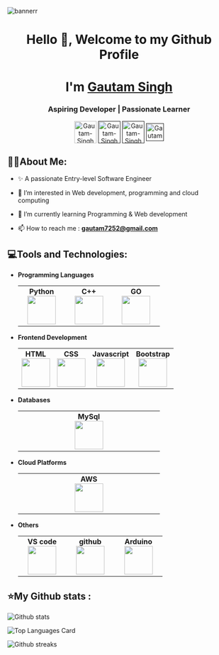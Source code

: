 ![bannerr](https://user-images.githubusercontent.com/74038190/221352995-5ac18bdf-1a19-4f99-bbb6-77559b220470.gif)
<!-- Header start -->
<h1 align="center">Hello 👋, Welcome to my Github Profile </h1>
<h1 align="center">I'm <a href="">Gautam Singh</a></h1>
<h3 align="center">Aspiring Developer | Passionate Learner</h3>
<p align="center">
<a href="https://www.linkedin.com/in/gautam-singh06/" target="blank"><img align="center" src="https://user-images.githubusercontent.com/74038190/235294012-0a55e343-37ad-4b0f-924f-c8431d9d2483.gif" alt="Gautam-Singh" height="50" width="50" /></a>
<a href="" target="blank"><img align="center" src="https://user-images.githubusercontent.com/74038190/235294010-ec412ef5-e3da-4efa-b1d4-0ab4d4638755.gif" alt="Gautam-Singh" height="50" width="50" /></a>
<a href="" target="blank"><img align="center" src="https://user-images.githubusercontent.com/74038190/235294013-a33e5c43-a01c-43f6-b44d-a406d8b4ab75.gif" alt="Gautam-Singh" height="50" width="50" /></a>
<a href="" target="blank"><img align="center" src="https://user-images.githubusercontent.com/74038190/235294015-47144047-25ab-417c-af1b-6746820a20ff.gif" alt="Gautam-Singh" height="40" width="40" /></a>
</p>
<!-- Header end -->

<!-- GitHub About me section start -->
 ## 👨‍💻About Me:
 
- ✨ A passionate Entry-level Software Engineer
  
- 🚀 I’m interested in Web development, programming and cloud computing
  
- 🌱 I’m currently learning Programming & Web development

- 📫 How to reach me : **gautam7252@gmail.com**
  
<!-- GitHub About me section end -->


## 💻Tools and Technologies:

- **Programming Languages**
  
	<center>
		<table>
			<tbody>
				<tr>
					<td width="25%" align="center">
						<span><strong>Python</strong></span><br/>
						<img height="64px" width="64px" src="https://user-images.githubusercontent.com/74038190/212257472-08e52665-c503-4bd9-aa20-f5a4dae769b5.gif">
					</td>
					<td width="25%" align="center">
						<span><strong>C++</strong></span><br/>
						<img height="64px" width="64px" src="https://upload.wikimedia.org/wikipedia/commons/thumb/1/18/ISO_C%2B%2B_Logo.svg/800px-ISO_C%2B%2B_Logo.svg.png">
					</td>
     <td width="25%" align="center">
						<span><strong>GO</strong></span><br/>
						<img height="64px" width="64px" src="https://go.dev/blog/go-brand/Go-Logo/PNG/Go-Logo_Blue.png">
					</td>
				</tr>
			</tbody>
		</table>
	</center>
- **Frontend Development**
  
	<center>
		<table>
			<tbody>
				<tr>
					<td align="center">
						<span><strong>HTML</strong></span><br/>
						<img height="64px" width="64px" src="https://user-images.githubusercontent.com/74038190/238200426-29fd6286-4e7b-4d6c-818f-c4765d5e39a9.gif">
					</td>
					<td align="center">
						<span><strong>CSS</strong></span><br/>
						<img height="64px" width="64px" src="https://user-images.githubusercontent.com/74038190/238200428-67f477ed-6624-42da-99f0-1a7b1a16eecb.gif">
					</td>
					<td align="center">
						<span><strong>Javascript</strong></span><br/>
						<img height="64px" width="64px" src="https://user-images.githubusercontent.com/74038190/212257454-16e3712e-945a-4ca2-b238-408ad0bf87e6.gif">
					</td>
					<td align="center">
						<span><strong>Bootstrap</strong></span><br/>
						<img height="64px" width="64px" src="https://user-images.githubusercontent.com/74038190/212280805-9bcb336b-8c55-46a8-abf8-ff286ab55472.gif">
					</td>
				</tr>
			</tbody>
		</table>
	</center>
 - **Databases**
   
	<center>
		<table>
			<tbody>
				<tr>
					<td width="25%" align="center">
						<span><strong>MySql</strong></span><br/>
						<img height="64px" width="64px" src="https://www.vectorlogo.zone/logos/mysql/mysql-horizontal.svg">
					</td>
				</tr>
			</tbody>
		</table>
	</center>
 - **Cloud Platforms**
	<center>
		<table>
			<tbody>
				<tr>
					<td width="25%" align="center">
						<span><strong>AWS</strong></span><br/>
						<img height="64px" width="64px" src="https://www.vectorlogo.zone/logos/amazon_aws/amazon_aws-icon.svg">
					</td>
				</tr>
			</tbody>
		</table>
	</center>
- **Others**
	<center>
		<table>
			<tbody>
				<tr>
					<td width="25%" align="center">
						<span><strong>VS code</strong></span><br/>
						<img height="64px" width="64px" src="https://user-images.githubusercontent.com/74038190/212257465-7ce8d493-cac5-494e-982a-5a9deb852c4b.gif">
					</td>
     					<td width="25%" align="center">
						<span><strong>github</strong></span><br/>
						<img height="64px" width="64px" src="https://user-images.githubusercontent.com/74038190/212257468-1e9a91f1-b626-4baa-b15d-5c385dfa7ed2.gif">
					</td>
     					<td width="25%" align="center">
						<span><strong>Arduino</strong></span><br/>
						<img height="64px" width="64px" src="https://www.vectorlogo.zone/logos/arduino/arduino-icon.svg">
     					</td>
				</tr>
			</tbody>
		</table>
	</center>
 <!-- GitHub Skills end -->
<!-- GitHub Activity start -->
## ⭐My Github stats :

![Github stats](https://github-readme-stats.vercel.app/api?username=gautam-7252&theme=solarized-dark&show_icons=true&locale=en)

![Top Languages Card](https://github-readme-stats.vercel.app/api/top-langs?username=gautam-7252&theme=solarized-dark&show_icons=true&locale=en&layout=compact)

![Github streaks](https://github-readme-streak-stats.herokuapp.com/?user=gautam-7252&theme=solarized-dark&)
